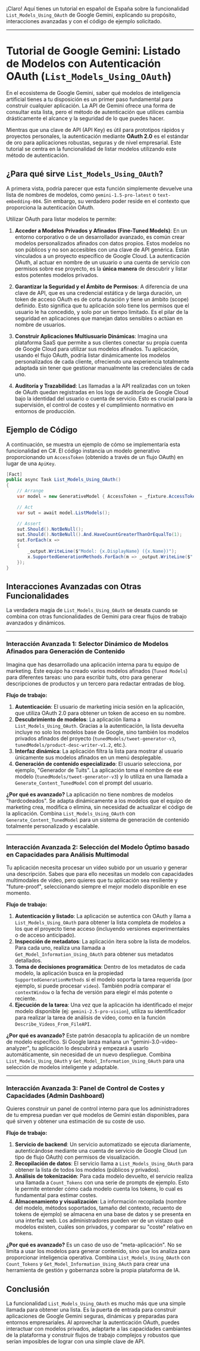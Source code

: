 ¡Claro! Aquí tienes un tutorial en español de España sobre la funcionalidad `List_Models_Using_OAuth` de Google Gemini, explicando su propósito, interacciones avanzadas y con el código de ejemplo solicitado.

***

# Tutorial de Google Gemini: Listado de Modelos con Autenticación OAuth (`List_Models_Using_OAuth`)

En el ecosistema de Google Gemini, saber qué modelos de inteligencia artificial tienes a tu disposición es un primer paso fundamental para construir cualquier aplicación. La API de Gemini ofrece una forma de consultar esta lista, pero el método de autenticación que utilices cambia drásticamente el alcance y la seguridad de lo que puedes hacer.

Mientras que una clave de API (API Key) es útil para prototipos rápidos y proyectos personales, la autenticación mediante **OAuth 2.0** es el estándar de oro para aplicaciones robustas, seguras y de nivel empresarial. Este tutorial se centra en la funcionalidad de listar modelos utilizando este método de autenticación.

## ¿Para qué sirve `List_Models_Using_OAuth`?

A primera vista, podría parecer que esta función simplemente devuelve una lista de nombres de modelos, como `gemini-1.5-pro-latest` o `text-embedding-004`. Sin embargo, su verdadero poder reside en el contexto que proporciona la autenticación OAuth.

Utilizar OAuth para listar modelos te permite:

1.  **Acceder a Modelos Privados y Afinados (Fine-Tuned Models)**: En un entorno corporativo o de un desarrollador avanzado, es común crear modelos personalizados afinados con datos propios. Estos modelos no son públicos y no son accesibles con una clave de API genérica. Están vinculados a un proyecto específico de Google Cloud. La autenticación OAuth, al actuar en nombre de un usuario o una cuenta de servicio con permisos sobre ese proyecto, es la **única manera** de descubrir y listar estos potentes modelos privados.

2.  **Garantizar la Seguridad y el Ámbito de Permisos**: A diferencia de una clave de API, que es una credencial estática y de larga duración, un token de acceso OAuth es de corta duración y tiene un ámbito (scope) definido. Esto significa que tu aplicación solo tiene los permisos que el usuario le ha concedido, y solo por un tiempo limitado. Es el pilar de la seguridad en aplicaciones que manejan datos sensibles o actúan en nombre de usuarios.

3.  **Construir Aplicaciones Multiusuario Dinámicas**: Imagina una plataforma SaaS que permite a sus clientes conectar su propia cuenta de Google Cloud para utilizar sus modelos afinados. Tu aplicación, usando el flujo OAuth, podría listar dinámicamente los modelos personalizados de cada cliente, ofreciendo una experiencia totalmente adaptada sin tener que gestionar manualmente las credenciales de cada uno.

4.  **Auditoría y Trazabilidad**: Las llamadas a la API realizadas con un token de OAuth quedan registradas en los logs de auditoría de Google Cloud bajo la identidad del usuario o cuenta de servicio. Esto es crucial para la supervisión, el control de costes y el cumplimiento normativo en entornos de producción.

## Ejemplo de Código

A continuación, se muestra un ejemplo de cómo se implementaría esta funcionalidad en C#. El código instancia un modelo generativo proporcionando un `AccessToken` (obtenido a través de un flujo OAuth) en lugar de una `ApiKey`.

```csharp
[Fact]
public async Task List_Models_Using_OAuth()
{
    // Arrange
    var model = new GenerativeModel { AccessToken = _fixture.AccessToken };

    // Act
    var sut = await model.ListModels();

    // Assert
    sut.Should().NotBeNull();
    sut.Should().NotBeNull().And.HaveCountGreaterThanOrEqualTo(1);
    sut.ForEach(x =>
    {
        _output.WriteLine($"Model: {x.DisplayName} ({x.Name})");
        x.SupportedGenerationMethods.ForEach(m => _output.WriteLine($"  Method: {m}"));
    });
}
```

## Interacciones Avanzadas con Otras Funcionalidades

La verdadera magia de `List_Models_Using_OAuth` se desata cuando se combina con otras funcionalidades de Gemini para crear flujos de trabajo avanzados y dinámicos.

---

### **Interacción Avanzada 1: Selector Dinámico de Modelos Afinados para Generación de Contenido**

Imagina que has desarrollado una aplicación interna para tu equipo de marketing. Este equipo ha creado varios modelos afinados (`Tuned Models`) para diferentes tareas: uno para escribir tuits, otro para generar descripciones de productos y un tercero para redactar entradas de blog.

**Flujo de trabajo:**

1.  **Autenticación**: El usuario de marketing inicia sesión en la aplicación, que utiliza OAuth 2.0 para obtener un token de acceso en su nombre.
2.  **Descubrimiento de modelos**: La aplicación llama a `List_Models_Using_OAuth`. Gracias a la autenticación, la lista devuelta incluye no solo los modelos base de Google, sino también los modelos privados afinados del proyecto (`tunedModels/tweet-generator-v3`, `tunedModels/product-desc-writer-v1.2`, etc.).
3.  **Interfaz dinámica**: La aplicación filtra la lista para mostrar al usuario únicamente sus modelos afinados en un menú desplegable.
4.  **Generación de contenido especializado**: El usuario selecciona, por ejemplo, "Generador de Tuits". La aplicación toma el nombre de ese modelo (`tunedModels/tweet-generator-v3`) y lo utiliza en una llamada a `Generate_Content_TunedModel` con el prompt del usuario.

**¿Por qué es avanzado?** La aplicación no tiene nombres de modelos "hardcodeados". Se adapta dinámicamente a los modelos que el equipo de marketing crea, modifica o elimina, sin necesidad de actualizar el código de la aplicación. Combina `List_Models_Using_OAuth` con `Generate_Content_TunedModel` para un sistema de generación de contenido totalmente personalizado y escalable.

---

### **Interacción Avanzada 2: Selección del Modelo Óptimo basado en Capacidades para Análisis Multimodal**

Tu aplicación necesita procesar un vídeo subido por un usuario y generar una descripción. Sabes que para ello necesitas un modelo con capacidades multimodales de vídeo, pero quieres que tu aplicación sea resiliente y "future-proof", seleccionando siempre el mejor modelo disponible en ese momento.

**Flujo de trabajo:**

1.  **Autenticación y listado**: La aplicación se autentica con OAuth y llama a `List_Models_Using_OAuth` para obtener la lista completa de modelos a los que el proyecto tiene acceso (incluyendo versiones experimentales o de acceso anticipado).
2.  **Inspección de metadatos**: La aplicación itera sobre la lista de modelos. Para cada uno, realiza una llamada a `Get_Model_Information_Using_OAuth` para obtener sus metadatos detallados.
3.  **Toma de decisiones programática**: Dentro de los metadatos de cada modelo, la aplicación busca en la propiedad `SupportedGenerationMethods` si el modelo soporta la tarea requerida (por ejemplo, si puede procesar `video`). También podría comparar el `contextWindow` o la fecha de versión para elegir el más potente o reciente.
4.  **Ejecución de la tarea**: Una vez que la aplicación ha identificado el mejor modelo disponible (ej: `gemini-2.5-pro-vision`), utiliza su identificador para realizar la tarea de análisis de vídeo, como en la función `Describe_Videos_From_FileAPI`.

**¿Por qué es avanzado?** Este patrón desacopla tu aplicación de un nombre de modelo específico. Si Google lanza mañana un "gemini-3.0-video-analyzer", tu aplicación lo descubrirá y empezará a usarlo automáticamente, sin necesidad de un nuevo despliegue. Combina `List_Models_Using_OAuth` y `Get_Model_Information_Using_OAuth` para una selección de modelos inteligente y adaptable.

---

### **Interacción Avanzada 3: Panel de Control de Costes y Capacidades (Admin Dashboard)**

Quieres construir un panel de control interno para que los administradores de tu empresa puedan ver qué modelos de Gemini están disponibles, para qué sirven y obtener una estimación de su coste de uso.

**Flujo de trabajo:**

1.  **Servicio de backend**: Un servicio automatizado se ejecuta diariamente, autenticándose mediante una cuenta de servicio de Google Cloud (un tipo de flujo OAuth) con permisos de visualización.
2.  **Recopilación de datos**: El servicio llama a `List_Models_Using_OAuth` para obtener la lista de todos los modelos (públicos y privados).
3.  **Análisis de tokenización**: Para cada modelo devuelto, el servicio realiza una llamada a `Count_Tokens` con una serie de prompts de ejemplo. Esto le permite entender cómo cada modelo cuenta los tokens, lo cual es fundamental para estimar costes.
4.  **Almacenamiento y visualización**: La información recopilada (nombre del modelo, métodos soportados, tamaño del contexto, recuento de tokens de ejemplo) se almacena en una base de datos y se presenta en una interfaz web. Los administradores pueden ver de un vistazo qué modelos existen, cuáles son privados, y comparar su "coste" relativo en tokens.

**¿Por qué es avanzado?** Es un caso de uso de "meta-aplicación". No se limita a usar los modelos para generar contenido, sino que los analiza para proporcionar inteligencia operativa. Combina `List_Models_Using_OAuth` con `Count_Tokens` y `Get_Model_Information_Using_OAuth` para crear una herramienta de gestión y gobernanza sobre la propia plataforma de IA.

## Conclusión

La funcionalidad `List_Models_Using_OAuth` es mucho más que una simple llamada para obtener una lista. Es la puerta de entrada para construir aplicaciones de Google Gemini seguras, dinámicas y preparadas para entornos empresariales. Al aprovechar la autenticación OAuth, puedes interactuar con modelos privados, adaptarte a las capacidades cambiantes de la plataforma y construir flujos de trabajo complejos y robustos que serían imposibles de lograr con una simple clave de API.